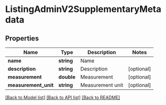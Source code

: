# ListingAdminV2SupplementaryMetadata

## Properties
Name | Type | Description | Notes
------------ | ------------- | ------------- | -------------
**name** | **string** | Name | 
**description** | **string** | Description | [optional] 
**measurement** | **double** | Measurement | [optional] 
**measurement_unit** | **string** | Measurement unit | [optional] 

[[Back to Model list]](../../README.md#documentation-for-models) [[Back to API list]](../../README.md#documentation-for-api-endpoints) [[Back to README]](../../README.md)

